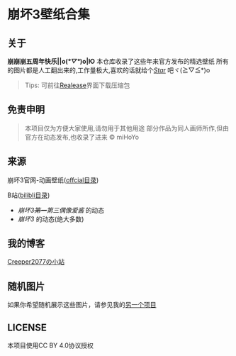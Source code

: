 # 崩坏3壁纸合集

## 关于
**崩崩崩五周年快乐||o(*°▽°*)o|Ю** 
本仓库收录了这些年来官方发布的精选壁纸
所有的图片都是人工翻出来的,工作量极大,喜欢的话就给个[*Star*](https://gitea.com/creeper2077/honkai3-wallpaper/stars) 吧ヾ(≧▽≦*)o
> Tips: 可前往[Realease](https://gitea.com/creeper2077/honkai3-wallpaper/releases)界面下载压缩包

## 免责申明
> 本项目仅为方便大家使用,请勿用于其他用途
部分作品为同人画师所作,但由官方在动态发布,也收录了进来
© miHoYo

## 来源
崩坏3官网-动画壁纸([offcial目录](https://gitea.com/creeper2077/honkai3-wallpaper/src/branch/master/offcial))

B站([bilibli目录](https://gitea.com/creeper2077/honkai3-wallpaper/src/branch/master/bilibili))
* *崩坏3~~第一~~第三偶像爱酱* 的动态
* *崩坏3* 的动态(绝大多数)

## 我的博客
[Creeper2077の小站](https://www.creeper2077.online)  

## 随机图片
如果你希望随机展示这些图片，请参见我的[另一个项目](https://github.com/Creeper2077/randoma-api)

## LICENSE
本项目使用CC BY 4.0协议授权
